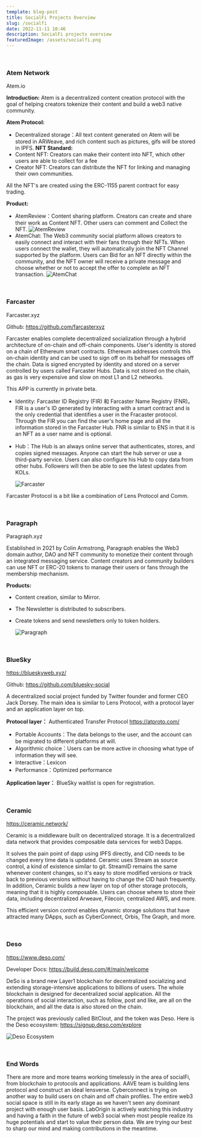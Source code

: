 ```yaml
---
template: blog-post
title: SocialFi Projects Overview
slug: /socialfi
date: 2022-11-11 10:46
description: SocialFi projects overview
featuredImage: /assets/socialfi.png
---
```

<br/>

### Atem Network
Atem.io

**Introduction:**
Atem is a decentralized content creation protocol with the goal of helping creators tokenize their content and build a web3 native community.

**Atem Protocol:**
- Decentralized storage：All text content generated on Atem will be stored in ARWeave, and rich content such as pictures, gifs will be stored in IPFS.
**NFT Standard:**
- Content NFT: Creators can make their content into NFT, which other users are able to collect for a fee
- Creator NFT: Creators can distribute the NFT for linking and managing their own communities.

All the NFT's are created using the ERC-1155 parent contract for easy trading.

**Product:**
- AtemReview：Content sharing platform. Creators can create and share their work as Content NFT. Other users can comment and Collect the NFT.
  ![AtemReview](/assets/AtemReview.png "AtemReview")
- AtemChat: The Web3 community social platform allows creators to easily connect and interact with their fans through their NFTs. When users connect the wallet, they will automatically join the NFT Channel supported by the platform. Users can Bid for an NFT directly within the community, and the NFT owner will receive a private message and choose whether or not to accept the offer to complete an NFT transaction.
  ![AtemChat](/assets/AtemChat.png "AtemChat")

<br/>

### Farcaster

Farcaster.xyz

Github: https://github.com/farcasterxyz

Farcaster enables complete decentralized socialization through a hybrid architecture of on-chain and off-chain components. User's identity is stored on a chain of Ethereum smart contracts. Ethereum addresses controls this on-chain identity and can be used to sign off on its behalf for messages off the chain. Data is signed encrypted by identity and stored on a server controlled by users called Farcaster Hubs. Data is not stored on the chain, as gas is very expensive and slow on most L1 and L2 networks.

This APP is currently in private beta.

- Identity: Farcaster ID Registry (FIR) 和 Farcaster Name Registry (FNR)。 FIR is a user's ID generated by interacting with a smart contract and is the only credential that identifies a user in the Fracaster protocol. Through the FIR you can find the user's home page and all the information stored in the Farcaster Hub. FNR is similar to ENS in that it is an NFT as a user name and is optional.
- Hub：The Hub is an always online server that authenticates, stores, and copies signed messages. Anyone can start the hub server or use a third-party service. Users can also configure his Hub to copy data from other hubs. Followers will then be able to see the latest updates from KOLs.

  ![Farcaster](/assets/Farcaster.png "Farcaster")

Farcaster Protocol is a bit like a combination of Lens Protocol and Comm.

<br/>

### Paragraph

Paragraph.xyz

Established in 2021 by Colin Armstrong, Paragraph enables the Web3 domain author, DAO and NFT community to monetize their content through an integrated messaging service. Content creators and community builders can use NFT or ERC-20 tokens to manage their users or fans through the membership mechanism.

**Products:**
- Content creation, similar to Mirror.
- The Newsletter is distributed to subscribers.
- Create tokens and send newsletters only to token holders.

  ![Paragraph](/assets/Paragraph.png "Paragraph")

<br/>

### BlueSky

https://blueskyweb.xyz/

Github: https://github.com/bluesky-social

A decentralized social project funded by Twitter founder and former CEO Jack Dorsey. The main idea is similar to Lens Protocol, with a protocol layer and an application layer on top.

**Protocol layer：** 
Authenticated Transfer Protocol https://atproto.com/
- Portable Accounts：The data belongs to the user, and the account can be migrated to different platforms at will.
- Algorithmic choice：Users can be more active in choosing what type of information they will see.
- Interactive：Lexicon
- Performance：Optimized performance

**Application layer：** BlueSky waitlist is open for registration.

<br/>

### Ceramic

https://ceramic.network/

Ceramic is a middleware built on decentralized storage. It is a decentralized data network that provides composable data services for web3 Dapps.

It solves the pain point of dapp using IPFS directly, and CID needs to be changed every time data is updated. Ceramic uses Stream as source control, a kind of existence similar to git. StreamID remains the same whenever content changes, so it's easy to store modified versions or track back to previous versions without having to change the CID hash frequently. In addition, Ceramic builds a new layer on top of other storage protocols, meaning that it is highly composable. Users can choose where to store their data, including decentralized Arweave, Filecoin, centralized AWS, and more.

This efficient version control enables dynamic storage solutions that have attracted many DApps, such as CyberConnect, Orbis, The Graph, and more.

<br/>

### Deso

https://www.deso.com/

Developer Docs: https://build.deso.com/#/main/welcome

DeSo is a brand new Layer1 blockchain for decentralized socializing and extending storage-intensive applications to billions of users. The whole blockchain is designed for decentralized social application. All the operations of social interaction, such as follow, post and like, are all on the blockchain, and all the data is also stored on the chain.

The project was previously called BitClout, and the token was Deso. Here is the Deso ecosystem: https://signup.deso.com/explore

![Deso Ecosystem](/assets/Deso.png "Deso Ecosystem")

<br/>

### End Words
There are more and more teams working timelessly in the area of socialFi, from blockchain to protocols and applications. AAVE team is building lens protocol and construct an ideal lensverse. Cyberconnect is trying on another way to build users on chain and off chain profiles. The entire web3 social space is still in its early stage as we haven't seen any dominant project with enough user basis. LabOrigin is actively watching this industry and having a faith in the future of web3 social when most people realize its huge potentials and start to value their person data. We are trying our best to sharp our mind and making contributions in the meantime. 

